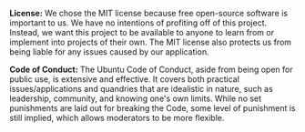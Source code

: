 **License:**
We chose the MIT license because free open-source software is important to us. We have no intentions of profiting off of this project. Instead, we want this project to be available to anyone to learn from or implement into projects of their own. The MIT license also protects us from being liable for any issues caused by our application. 

**Code of Conduct:**
The Ubuntu Code of Conduct, aside from being open for public use, is extensive and effective. It covers both practical issues/applications and quandries that are idealistic in nature, such as leadership, community, and knowing one's own limits. While no set punishments are laid out for breaking the Code, some level of punishment is still implied, which allows moderators to be more flexible.
